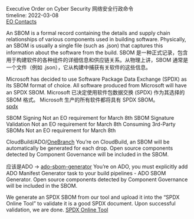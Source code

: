 Executive Order on Cyber Security 网络安全行政命令  
timeline: 2022-03-08  
[EO Contacts](https://eng.ms/docs/initiatives/executive-order/executive-order-requirements/executiveorderoncybersecurity/eocontacts)

An SBOM is a formal record containing the details and supply chain relationships of various components used in building software. Physically, an SBOM is usually a single file (such as .json) that captures this information about the software from the build.
SBOM 是一种正式记录，包含用于构建软件的各种组件的详细信息和供应链关系。从物理上讲，SBOM 通常是一个文件（例如 .json），它从构建中捕获有关软件的这些信息。

Microsoft has decided to use Software Package Data Exchange (SPDX) as its SBOM format of choice. All software produced from Microsoft will have an SPDX SBOM.
Microsoft 已决定使用软件包数据交换 (SPDX) 作为其选择的 SBOM 格式。 Microsoft 生产的所有软件都将具有 SPDX SBOM。  
[spdx](https://github.com/microsoft/dropvalidator/blob/323b0fa4ade1deb2c8c0f115e283c9ba10a6577b/Samples/manifest.spdx.json)

SBOM Signing	Not an EO requirement for March 8th	
SBOM Signature Validation	Not an EO requirement for March 8th	
Consuming 3rd-Party SBOMs	Not an EO requirement for March 8th 

CloudBuild/ADO/[OneBranch](https://dev.azure.com/onebranch/OneBranch/_build)
You’re on CloudBuild, an SBOM will be automatically be generated for each drop. Open source components detected by Component Governance will be included in the SBOM.

应该是ADO -> [ado-sbom-generator](https://eng.ms/docs/cloud-ai-platform/devdiv/one-engineering-system-1es/1es-docs/secure-supply-chain/ado-sbom-generator)
You’re on ADO, you must explicitly add ADO Manifest Generator task to your build pipelines - ADO SBOM Generator. Open source components detected by Component Governance will be included in the SBOM.

We generate an SPDX SBOM from our tool and upload it into the “SPDX Online Tool” to validate it is a good SPDX document. Upon successful validation, we are done. 
[SPDX Online Tool](https://tools.spdx.org/app/validate/)